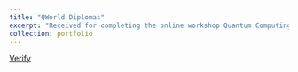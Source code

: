 ```yaml
---
title: "QWorld Diplomas"
excerpt: "Received for completing the online workshop Quantum Computing & Program- ming during the QWorld Summer School 2021, focusing on complex numbers and Shor’s algorithm."
collection: portfolio
---
```

[Verify](https://drive.google.com/file/d/102AqZSjR8ZiBFUFD8tl4bDko70iX1amC/view) 


